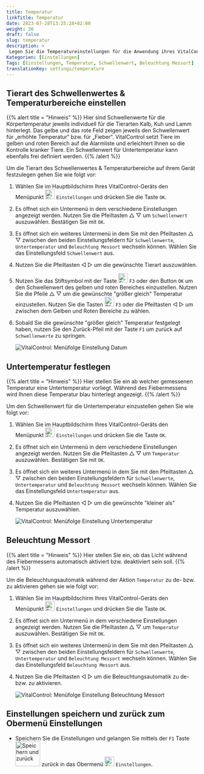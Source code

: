 ```yaml
---
title: Temperatur
linkTitle: Temperatur
date: 2023-07-28T13:25:28+02:00
weight: 30
draft: false
slug: temperatur
description: >
 Legen Sie die Temperatureinstellungen für die Anwendung ihres VitalControl Gerät fest.
Kategorien: [Einstellungen]
Tags: [Einstellungen, Temperatur, Schwellenwert, Beleuchtung Messort]
translationKey: settings/temperature
---
```

## Tierart des Schwellenwertes & Temperaturbereiche einstellen
{{% alert title = "Hinweis" %}}
Hier sind Schwellenwerte für die Körpertemperatur jeweils individuell für die Tierarten Kalb, Kuh und Lamm hinterlegt. Das gelbe und das rote Feld zeigen jeweils den Schwellenwert für „erhöhte Temperatur“ bzw. für „Fieber“. VitalControl setzt Tiere im gelben und roten Bereich auf die Alarmliste und erleichtert Ihnen so die Kontrolle kranker Tiere. Ein Schwellenwert für Untertemperatur kann ebenfalls frei definiert werden.
{{% /alert %}}

Um die Tierart des Schwellenwertes & Temperaturbereiche auf ihrem Gerät festzulegen gehen Sie wie folgt vor:

1. Wählen Sie im Hauptbildschirm Ihres VitalControl-Geräts den Menüpunkt <img src="/icons/gear.svg" width="25" align="bottom" alt="Einstellungen" /> `Einstellungen` und drücken Sie die Taste `OK`.

2. Es öffnet sich ein Untermenü in dem verschiedene Einstellungen angezeigt werden. Nutzen Sie die Pfeiltasten △ ▽ um `Schwellenwert` auszuwählen. Bestätigen Sie mit `OK`.

3. Es öffnet sich ein weiteres Untermenü in dem Sie mit den Pfeiltasten △ ▽ zwischen den beiden Einstellungsfeldern für `Schwellenwerte`, `Untertemperatur` und `Beleuchtung Messort` wechseln können. Wählen Sie das Einstellungsfeld `Schwellenwert` aus.

4. Nutzen Sie die Pfeiltasten ◁ ▷ um die gewünschte Tierart auszuwählen.

5. Nutzen Sie das Stiftsymbol mit der Taste <img src="/icons/edit.svg" width="25" align="bottom" alt="Einstellungen" /> `F3` oder den Button `OK` um den Schwellenwert des gelben und roten Bereiches einzustellen. Nutzen Sie die Pfeile △ ▽ um die gewünschte "größer gleich" Temperatur einzustellen. Nutzen Sie die Tasten <img src="/icons/arrow.svg" width="25" align="bottom" alt="Pfeil" /> `F3` oder die Pfeiltasten ◁ ▷ um zwischen dem Gelben und Roten Bereiche zu wählen.

6. Sobald Sie die gewünschte "größer gleich" Temperatur festgelegt haben, nutzen Sie den Zurück-Pfeil mit der Taste `F1` um zurück auf `Schwellenwerte` zu springen.

    ![VitalControl: Menüfolge Einstellung Datum](../bilder/schwellenwert.png "Datum einstellen")

## Untertemperatur festlegen
{{% alert title = "Hinweis" %}}
Hier stellen Sie ein ab welcher gemessenen Temperatur eine Untertemperatur vorliegt. Während des Fiebermessens wird Ihnen diese Temperatur blau hinterlegt angezeigt.
{{% /alert %}}

Um den Schwellenwert für die Untertemperatur einzustellen gehen Sie wie folgt vor:

1. Wählen Sie im Hauptbildschirm Ihres VitalControl-Geräts den Menüpunkt <img src="/icons/gear.svg" width="25" align="bottom" alt="Einstellungen" /> `Einstellungen` und drücken Sie die Taste `OK`.

2. Es öffnet sich ein Untermenü in dem verschiedene Einstellungen angezeigt werden. Nutzen Sie die Pfeiltasten △ ▽ um `Temperatur` auszuwählen. Bestätigen Sie mit `OK`.

3. Es öffnet sich ein weiteres Untermenü in dem Sie mit den Pfeiltasten △ ▽ zwischen den beiden Einstellungsfeldern für `Schwellenwerte`, `Untertemperatur` und `Beleuchtung Messort` wechseln können. Wählen Sie das Einstellungsfeld `Untertemperatur` aus.

4. Nutzen Sie die Pfeiltasten ◁ ▷ um die gewünschte "kleiner als" Temperatur auszuwählen.

    ![VitalControl: Menüfolge Einstellung Untertemperatur](../bilder/untertemperatur.png "Untertemperatur einstellen")

## Beleuchtung Messort
{{% alert title = "Hinweis" %}}
Hier stellen Sie ein, ob das Licht während des Fiebermessens automatisch aktiviert bzw. deaktiviert sein soll.
{{% /alert %}}

Um die Beleuchtungsautomatik während der Aktion `Temperatur` zu de- bzw. zu aktivieren gehen sie wie folgt vor:

1. Wählen Sie im Hauptbildschirm Ihres VitalControl-Geräts den Menüpunkt <img src="/icons/gear.svg" width="25" align="bottom" alt="Einstellungen" /> `Einstellungen` und drücken Sie die Taste `OK`.

2. Es öffnet sich ein Untermenü in dem verschiedene Einstellungen angezeigt werden. Nutzen Sie die Pfeiltasten △ ▽ um `Temperatur` auszuwählen. Bestätigen Sie mit `OK`.

3. Es öffnet sich ein weiteres Untermenü in dem Sie mit den Pfeiltasten △ ▽ zwischen den beiden Einstellungsfeldern für `Schwellenwerte`, `Untertemperatur` und `Beleuchtung Messort` wechseln können. Wählen Sie das Einstellungsfeld `Beleuchtung Messort` aus.

4. Nutzen Sie die Pfeiltasten ◁ ▷ um die Beleuchtungsautomatik zu de- bzw. zu aktivieren.

    ![VitalControl: Menüfolge Einstellung Beleuchtung Messort](../bilder/beleuchtung.png "Beleuchtung Messort einstellen")

## Einstellungen speichern und zurück zum Obermenü Einstellungen

- Speichern Sie die Einstellungen und gelangen Sie mittels der `F1` Taste &nbsp;<img src="/icons/footer/save_exit.svg" width="65" align="bottom" alt="Speichern und zurück" /> zurück in das Obermenü <img src="/icons/gear.svg" width="25" align="bottom" alt="Einstellungen" /> `Einstellungen`.
